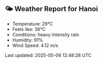 <!-- WEATHER-START -->
## 🌤 Weather Report for Hanoi

- Temperature: 29°C
- Feels like: 36°C
- Conditions: heavy intensity rain
- Humidity: 91%
- Wind Speed: 4.12 m/s

Last updated: 2025-05-06 12:48:28 UTC
<!-- WEATHER-END -->
